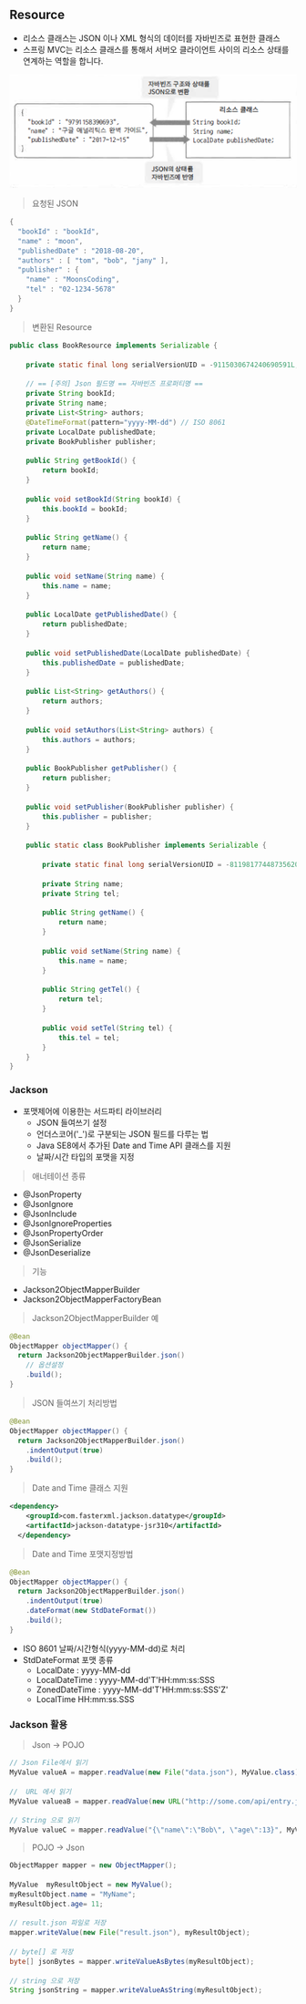 ## Resource

- 리소스 클래스는 JSON 이나 XML 형식의 데이터를 자바빈즈로 표현한 클래스
- 스프링 MVC는 리소스 클래스를 통해서 서버오 클라이언트 사이의 리소스 상태를 연계하는 역할을 합니다.

![1555661690499](assets/1555661690499.png) 

> 요청된 JSON

```java
{
  "bookId" : "bookId",
  "name" : "moon",
  "publishedDate" : "2018-08-20",
  "authors" : [ "tom", "bob", "jany" ],
  "publisher" : {
    "name" : "MoonsCoding",
    "tel" : "02-1234-5678"
  }
}
```

> 변환된 Resource

```java
public class BookResource implements Serializable {

    private static final long serialVersionUID = -9115030674240690591L;

    // == [주의] Json 필드명 == 자바빈즈 프로퍼티명 ==
    private String bookId;
    private String name;
    private List<String> authors;
    @DateTimeFormat(pattern="yyyy-MM-dd") // ISO 8061
    private LocalDate publishedDate;
    private BookPublisher publisher;

    public String getBookId() {
        return bookId;
    }

    public void setBookId(String bookId) {
        this.bookId = bookId;
    }

    public String getName() {
        return name;
    }

    public void setName(String name) {
        this.name = name;
    }

    public LocalDate getPublishedDate() {
        return publishedDate;
    }

    public void setPublishedDate(LocalDate publishedDate) {
        this.publishedDate = publishedDate;
    }

    public List<String> getAuthors() {
        return authors;
    }

    public void setAuthors(List<String> authors) {
        this.authors = authors;
    }

    public BookPublisher getPublisher() {
        return publisher;
    }

    public void setPublisher(BookPublisher publisher) {
        this.publisher = publisher;
    }

    public static class BookPublisher implements Serializable {

        private static final long serialVersionUID = -8119817744873562082L;

        private String name;
        private String tel;

        public String getName() {
            return name;
        }

        public void setName(String name) {
            this.name = name;
        }

        public String getTel() {
            return tel;
        }

        public void setTel(String tel) {
            this.tel = tel;
        }
    }
}
```



### Jackson

- 포맷제어에 이용한는 서드파티 라이브러리
  - JSON 들여쓰기 설정
  - 언더스코어('\_')로 구분되는 JSON 필드를 다루는 법
  - Java SE8에서 추가된 Date and Time API 클래스를 지원
  - 날짜/시간 타입의 포맷을 지정

> 애너테이션 종류

- @JsonProperty
- @JsonIgnore
- @JsonInclude
- @JsonIgnoreProperties
- @JsonPropertyOrder
- @JsonSerialize
- @JsonDeserialize

> 기능

- Jackson2ObjectMapperBuilder
- Jackson2ObjectMapperFactoryBean

> Jackson2ObjectMapperBuilder 예

```Java
@Bean
ObjectMapper objectMapper() {
  return Jackson2ObjectMapperBuilder.json()
    // 옵션설정
    .build();
}
```

> JSON 들여쓰기 처리방법

```java
@Bean
ObjectMapper objectMapper() {
  return Jackson2ObjectMapperBuilder.json()
    .indentOutput(true)
    .build();
}
```

> Date and Time 클래스 지원

```xml
<dependency>
    <groupId>com.fasterxml.jackson.datatype</groupId>
    <artifactId>jackson-datatype-jsr310</artifactId>
  </dependency>
```

> Date and Time 포맷지정방법

```java
@Bean
ObjectMapper objectMapper() {
  return Jackson2ObjectMapperBuilder.json()
    .indentOutput(true)
    .dateFormat(new StdDateFormat())
    .build();
}
```

- ISO 8601 날짜/시간형식(yyyy-MM-dd)로 처리
- StdDateFormat 포맷 종류
  - LocalDate : yyyy-MM-dd
  - LocalDateTime : yyyy-MM-dd'T'HH:mm:ss:SSS
  - ZonedDateTime : yyyy-MM-dd'T'HH:mm:ss:SSS'Z'
  - LocalTime HH:mm:ss.SSS

### Jackson 활용

> Json -> POJO

```java
// Json File에서 읽기
MyValue valueA = mapper.readValue(new File("data.json"), MyValue.class);

//  URL 에서 읽기
MyValue valueaB = mapper.readValue(new URL("http://some.com/api/entry.json"), MyValue.class);

// String 으로 읽기
MyValue valueC = mapper.readValue("{\"name\":\"Bob\", \"age\":13}", MyValue.class);
```

> POJO -> Json

```java
ObjectMapper mapper = new ObjectMapper();

MyValue  myResultObject = new MyValue();
myResultObject.name = "MyName";
myResultObject.age= 11;

// result.json 파일로 저장
mapper.writeValue(new File("result.json"), myResultObject);

// byte[] 로 저장
byte[] jsonBytes = mapper.writeValueAsBytes(myResultObject);

// string 으로 저장
String jsonString = mapper.writeValueAsString(myResultObject);
```
